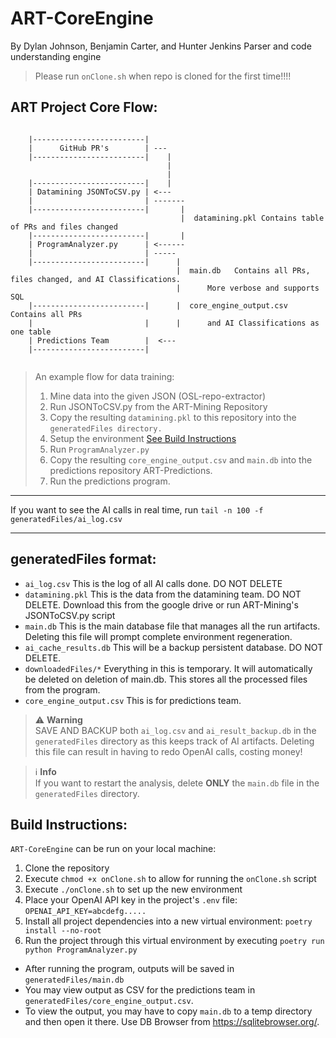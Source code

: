 # ART-CoreEngine
By Dylan Johnson, Benjamin Carter, and Hunter Jenkins
Parser and code understanding engine 

> Please run `onClone.sh` when repo is cloned for the first time!!!!

## ART Project Core Flow:

```

    |-------------------------|
    |      GitHub PR's        | ---
    |-------------------------|    |
                                   |
                                   |
    |-------------------------|    |
    | Datamining JSONToCSV.py | <---
    |                         | -------
    |-------------------------|       |
                                      |  datamining.pkl Contains table of PRs and files changed
    |-------------------------|       |
    | ProgramAnalyzer.py      | <------
    |                         | -----
    |-------------------------|      |
                                     |  main.db   Contains all PRs, files changed, and AI Classifications. 
                                     |      More verbose and supports SQL
    |-------------------------|      |  core_engine_output.csv   Contains all PRs 
    |                         |      |      and AI Classifications as one table
    | Predictions Team        |  <---
    |-------------------------|


```

> An example flow for data training:
>  1. Mine data into the given JSON (OSL-repo-extractor)
>  2. Run JSONToCSV.py from the ART-Mining Repository
>  3. Copy the resulting `datamining.pkl` to this repository into the 
`generatedFiles directory.`
>  4. Setup the environment [See Build Instructions](#build-instructions)
>  5. Run `ProgramAnalyzer.py`
>  6. Copy the resulting `core_engine_output.csv` and `main.db`
into the predictions repository ART-Predictions.
>  7. Run the predictions program.

---

If you want to see the AI calls in real time, run 
`tail -n 100 -f generatedFiles/ai_log.csv`

---

## generatedFiles format:
- `ai_log.csv` This is the log of all AI calls done. DO NOT DELETE
- `datamining.pkl` This is the data from the datamining team. DO NOT DELETE. 
Download this from the google drive or run ART-Mining's JSONToCSV.py script
- `main.db` This is the main database file that manages all the run artifacts. Deleting this file will prompt complete environment regeneration.
- `ai_cache_results.db` This will be a backup persistent database. DO NOT DELETE.
- `downloadedFiles/*` Everything in this is temporary. It will automatically be deleted on deletion of main.db. This stores all the processed files from the program.
- `core_engine_output.csv` This is for predictions team.

> :warning: **Warning**<br>
SAVE AND BACKUP both `ai_log.csv` and `ai_result_backup.db` in the `generatedFiles` directory as this keeps track of AI artifacts. Deleting this file can result in having to redo OpenAI calls, costing money!

> :information_source: **Info**<br>
If you want to restart the analysis, delete **ONLY** the `main.db` file in the `generatedFiles` directory.

## Build Instructions:

`ART-CoreEngine` can be run on your local machine:

1. Clone the repository
1. Execute `chmod +x onClone.sh` to allow for running the `onClone.sh` script
1. Execute `./onClone.sh` to set up the new environment
1. Place your OpenAI API key in the project's `.env` file: `OPENAI_API_KEY=abcdefg.....`
1. Install all project dependencies into a new virtual environment: `poetry install --no-root`
1. Run the project through this virtual environment by executing `poetry run python ProgramAnalyzer.py`

- After running the program, outputs will be saved in `generatedFiles/main.db`
- You may view output as CSV for the predictions team in `generatedFiles/core_engine_output.csv`.
- To view the output, you may have to copy `main.db` to a temp directory and then open it there. Use DB Browser from https://sqlitebrowser.org/.

